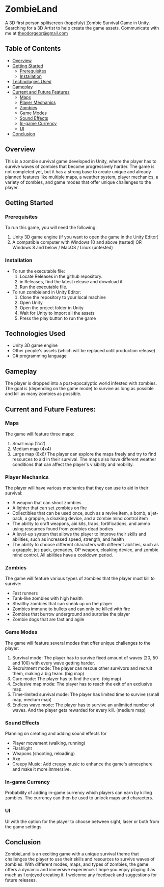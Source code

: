 # ZombieLand
A 3D first person splitscreen (hopefuly) Zombie Survival Game in Unity. Searching for a 3D Artist to help create the game assets. Communicate with me at theodorgeor@gmail.com

## Table of Contents
* [Overview](#overview)
* [Getting Started](#getting-started)
   * [Prerequisites](#prerequisites)
   * [Installation](#installation)
* [Technologies Used](#technologies-used)
* [Gameplay](#gameplay)
* [Current and Future Features](#current-and-future-features)
   * [Maps](#maps)
   * [Player Mechanics](#player-mechanics)
   * [Zombies](#zombies)
   * [Game Modes](#game-modes)
   * [Sound Effects](#sound-effects)
   * [In-game Currency](#in-game-currency)
   * [UI](#ui)
* [Conclusion](#conclusion)



## Overview
This is a zombie survival game developed in Unity, where the player has to survive waves of zombies that become progressively harder. The game is not completed yet, but it has a strong base to create unique and already planned features like multiple maps, a weather system, player mechanics, a variety of zombies, and game modes that offer unique challenges to the player.

## Getting Started

### Prerequisites
To run this game, you will need the following:
1. Unity 3D game engine (if you want to open the game in the Unity Editor)
2. A compatible computer with Windows 10 and above (tested) OR Windows 8 and below / MacOS / Linux (untested)

### Installation
* To run the executable file:
   1. Locate Releases in the github repository.
   2. in Releases, find the latest release and download it.
   3. Run the executable file.
* To run zombieland in Unity Editor:
   1. Clone the repository to your local machine
   2. Open Unity
   3. Open the project folder in Unity
   4. Wait for Unity to import all the assets
   5. Press the play button to run the game

## Technologies Used
* Unity 3D game engine
* Other people's assets (which will be replaced until production release)
* C# programming language

## Gameplay
The player is dropped into a post-apocalyptic world infested with zombies. The goal is (depending on the game mode) to survive as long as possible and kill as many zombies as possible.

## Current and Future Features:

### Maps
The game will feature three maps:
1. Small map (2x2)
2. Medium map (4x4)
3. Large map (6x6)
The player can explore the maps freely and try to find resources to aid in their survival. The maps also have different weather conditions that can affect the player's visibility and mobility.

### Player Mechanics
The player will have various mechanics that they can use to aid in their survival:

* A weapon that can shoot zombies
* A lighter that can set zombies on fire
* Collectibles that can be used once, such as a revive item, a bomb, a jet-pack, a grapple, a cloaking device, and a zombie mind control item
* The ability to craft weapons, aid kits, traps, fortifications, and ammo using resources found from zombies dead bodies
* A level-up system that allows the player to improve their skills and abilities, such as increased speed, strength, and health
* The ability to choose different characters with different abilities, such as a grapple, jet-pack, grenades, OP weapon, cloaking device, and zombie mind control. All abilities have a cooldown period.

### Zombies
The game will feature various types of zombies that the player must kill to survive:

* Fast runners
* Tank-like zombies with high health
* Stealthy zombies that can sneak up on the player
* Zombies immune to bullets and can only be killed with fire
* Zombies that burrow underground and surprise the player
* Zombie dogs that are fast and agile

### Game Modes
The game will feature several modes that offer unique challenges to the player:

1. Survival mode: The player has to survive fixed amount of waves (20, 50 and 100) with every wave getting harder.
2. Recruitment mode: The player can rescue other survivors and recruit them, making a big team. (big map)
3. Cure mode: The player has to find the cure. (big map)
4. Exclusive map mode: The player has to reach the exit of an exclusive map.
5. Time-limited survival mode: The player has limited time to survive (small map, medium map)
6. Endless wave mode: The player has to survive an unlimited number of waves. And the player gets rewarded for every kill. (medium map)

### Sound Effects
Planning on creating and adding sound effects for
* Player movement (walking, running)
* Flashlight
* Weapons (shooting, reloading)
* Axe
* Creepy Music: Add creepy music to enhance the game's atmosphere and make it more immersive.

### In-game Currency
Probability of adding in-game currency which players can earn by killing zombies. The currency can then be used to unlock maps and characters.

### UI
UI with the option for the player to choose between sight, laser or both from the game settings.

## Conclusion
ZombieLand is an exciting game with a unique survival theme that challenges the player to use their skills and resources to survive waves of zombies. With different modes, maps, and types of zombies, the game offers a dynamic and immersive experience. I hope you enjoy playing it as much as I enjoyed creating it. I welcome any feedback and suggestions for future releases.
